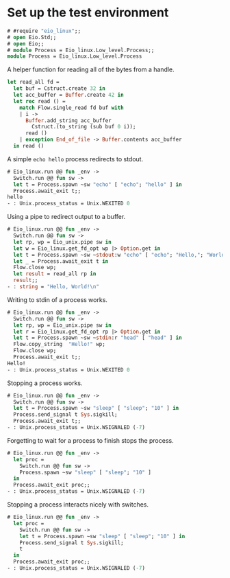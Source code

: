 # Set up the test environment

```ocaml
# #require "eio_linux";;
# open Eio.Std;;
# open Eio;;
# module Process = Eio_linux.Low_level.Process;;
module Process = Eio_linux.Low_level.Process
```

A helper function for reading all of the bytes from a handle.

```ocaml
let read_all fd =
  let buf = Cstruct.create 32 in 
  let acc_buffer = Buffer.create 42 in
  let rec read () =
    match Flow.single_read fd buf with
    | i ->
      Buffer.add_string acc_buffer
        Cstruct.(to_string (sub buf 0 i));
      read ()
    | exception End_of_file -> Buffer.contents acc_buffer
  in read ()
```

A simple `echo hello` process redirects to stdout.

```ocaml
# Eio_linux.run @@ fun _env ->
  Switch.run @@ fun sw ->
  let t = Process.spawn ~sw "echo" [ "echo"; "hello" ] in
  Process.await_exit t;;
hello
- : Unix.process_status = Unix.WEXITED 0
```

Using a pipe to redirect output to a buffer.

```ocaml
# Eio_linux.run @@ fun _env ->
  Switch.run @@ fun sw ->
  let rp, wp = Eio_unix.pipe sw in
  let w = Eio_linux.get_fd_opt wp |> Option.get in
  let t = Process.spawn ~sw ~stdout:w "echo" [ "echo"; "Hello,"; "World!" ] in
  let _ = Process.await_exit t in
  Flow.close wp;
  let result = read_all rp in
  result;;
- : string = "Hello, World!\n"
```

Writing to stdin of a process works.

```ocaml
# Eio_linux.run @@ fun _env ->
  Switch.run @@ fun sw ->
  let rp, wp = Eio_unix.pipe sw in
  let r = Eio_linux.get_fd_opt rp |> Option.get in
  let t = Process.spawn ~sw ~stdin:r "head" [ "head" ] in
  Flow.copy_string  "Hello!" wp;
  Flow.close wp;
  Process.await_exit t;;
Hello!
- : Unix.process_status = Unix.WEXITED 0
```

Stopping a process works.

```ocaml
# Eio_linux.run @@ fun _env ->
  Switch.run @@ fun sw ->
  let t = Process.spawn ~sw "sleep" [ "sleep"; "10" ] in
  Process.send_signal t Sys.sigkill;
  Process.await_exit t;;
- : Unix.process_status = Unix.WSIGNALED (-7)
```

Forgetting to wait for a process to finish stops the process.

```ocaml
# Eio_linux.run @@ fun _env ->
  let proc =
    Switch.run @@ fun sw ->
    Process.spawn ~sw "sleep" [ "sleep"; "10" ]
  in
  Process.await_exit proc;;
- : Unix.process_status = Unix.WSIGNALED (-7)
```

Stopping a process interacts nicely with switches.

```ocaml
# Eio_linux.run @@ fun _env ->
  let proc =
    Switch.run @@ fun sw ->
    let t = Process.spawn ~sw "sleep" [ "sleep"; "10" ] in
    Process.send_signal t Sys.sigkill;
    t
  in
  Process.await_exit proc;;
- : Unix.process_status = Unix.WSIGNALED (-7)
```
